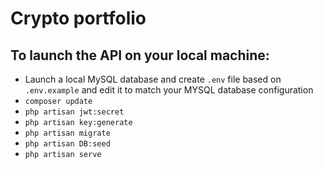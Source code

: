 # Crypto portfolio

## To launch the API on your local machine:
* Launch a local MySQL database and create `.env` file based on `.env.example` and edit it to match your MYSQL database configuration
* `composer update`
* `php artisan jwt:secret`
* `php artisan key:generate`
* `php artisan migrate`
* `php artisan DB:seed`
* `php artisan serve`
